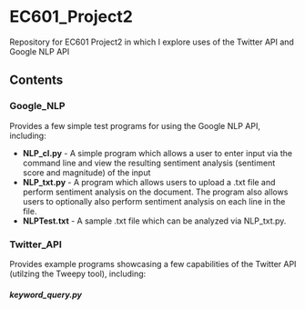 # EC601_Project2
Repository for EC601 Project2 in which I explore uses of the Twitter API and Google NLP API

## Contents

### Google_NLP
Provides a few simple test programs for using the Google NLP API, including:
* **NLP_cl.py** - A simple program which allows a user to enter input via the command line and view the resulting sentiment analysis (sentiment score and magnitude) of the input
* **NLP_txt.py** - A program which allows users to upload a .txt file and perform sentiment analysis on the document. The program also allows users to optionally also perform   sentiment analysis on each line in the file. 
* **NLPTest.txt** - A sample .txt file which can be analyzed via NLP_txt.py.

### Twitter_API
Provides example programs showcasing a few capabilities of the Twitter API (utilzing the Tweepy tool), including:
##### keyword_query.py
